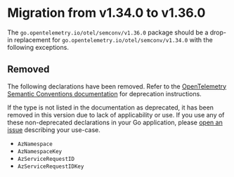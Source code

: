 <!-- Generated. DO NOT MODIFY. -->
# Migration from v1.34.0 to v1.36.0

The `go.opentelemetry.io/otel/semconv/v1.36.0` package should be a drop-in replacement for `go.opentelemetry.io/otel/semconv/v1.34.0` with the following exceptions.

## Removed

The following declarations have been removed.
Refer to the [OpenTelemetry Semantic Conventions documentation] for deprecation instructions.

If the type is not listed in the documentation as deprecated, it has been removed in this version due to lack of applicability or use.
If you use any of these non-deprecated declarations in your Go application, please [open an issue] describing your use-case.

- `AzNamespace`
- `AzNamespaceKey`
- `AzServiceRequestID`
- `AzServiceRequestIDKey`

[OpenTelemetry Semantic Conventions documentation]: https://github.com/open-telemetry/semantic-conventions
[open an issue]: https://github.com/open-telemetry/opentelemetry-go/issues/new?template=Blank+issue
